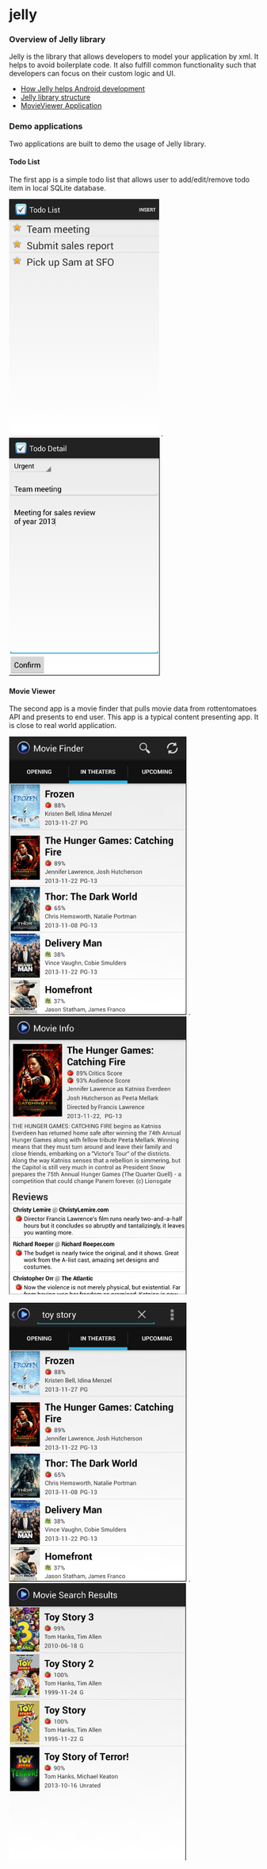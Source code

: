 jelly
=====

### Overview of Jelly library

Jelly is the library that allows developers to model your application by xml. It helps to avoid boilerplate code. It also fulfill common functionality such that developers can focus on their custom logic and UI.

* [How Jelly helps Android development](https://github.com/rockycubi/jelly/wiki/How-Jelly-Helps-Android-Development)
* [Jelly library structure](https://github.com/rockycubi/jelly/wiki/Jelly-Library-Structure)
* [MovieViewer Application](https://github.com/rockycubi/jelly/wiki/MovieView-Application)

### Demo applications

Two applications are built to demo the usage of Jelly library.

#### Todo List 

The first app is a simple todo list that allows user to add/edit/remove todo item in local SQLite database.

![Todo list](https://github.com/rockycubi/jelly/raw/master/document/images/todo_list.png) . 
![Todo edit](https://github.com/rockycubi/jelly/raw/master/document/images/todo_edit.png) 

#### Movie Viewer

The second app is a movie finder that pulls movie data from rottentomatoes API and presents to end user. This app is a typical content presenting app. It is close to real world application.

![Movie list](https://github.com/rockycubi/jelly/raw/master/document/images/movie_intheater.png) . 
![Movie info](https://github.com/rockycubi/jelly/raw/master/document/images/movie_info.png)

![Movie search](https://github.com/rockycubi/jelly/raw/master/document/images/movie_searchbar.png) . 
![Search results](https://github.com/rockycubi/jelly/raw/master/document/images/movie_searchresults.png)

